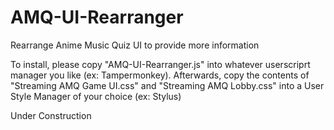 # AMQ-UI-Rearranger
Rearrange Anime Music Quiz UI to provide more information

To install, please copy "AMQ-UI-Rearranger.js" into whatever userscriprt manager you like (ex: Tampermonkey). Afterwards, copy the contents of "Streaming AMQ Game UI.css" and "Streaming AMQ Lobby.css" into a User Style Manager of your choice (ex: Stylus)

Under Construction
